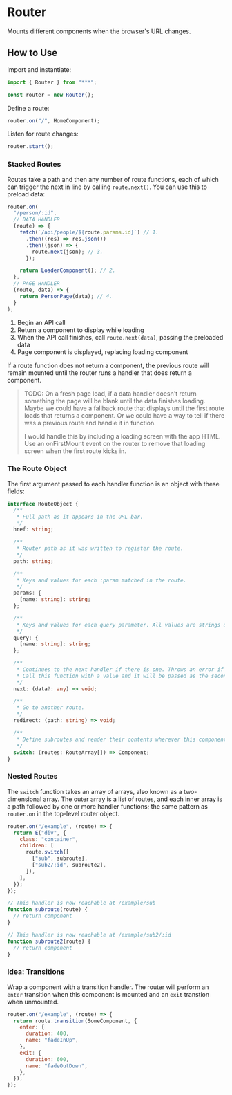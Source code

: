 # Router

Mounts different components when the browser's URL changes.

## How to Use

Import and instantiate:

```js
import { Router } from "***";

const router = new Router();
```

Define a route:

```js
router.on("/", HomeComponent);
```

Listen for route changes:

```js
router.start();
```

### Stacked Routes

Routes take a path and then any number of route functions, each of which can trigger the next in line by calling `route.next()`. You can use this to preload data:

```js
router.on(
  "/person/:id",
  // DATA HANDLER
  (route) => {
    fetch(`/api/people/${route.params.id}`) // 1.
      .then((res) => res.json())
      .then((json) => {
        route.next(json); // 3.
      });

    return LoaderComponent(); // 2.
  },
  // PAGE HANDLER
  (route, data) => {
    return PersonPage(data); // 4.
  }
);
```

1. Begin an API call
2. Return a component to display while loading
3. When the API call finishes, call `route.next(data)`, passing the preloaded data
4. Page component is displayed, replacing loading component

If a route function does not return a component, the previous route will remain mounted until the router runs a handler that does return a component.

> TODO: On a fresh page load, if a data handler doesn't return something the page will be blank until the data finishes loading. Maybe we could have a fallback route that displays until the first route loads that returns a component. Or we could have a way to tell if there was a previous route and handle it in function.
>
> I would handle this by including a loading screen with the app HTML. Use an onFirstMount event on the router to remove that loading screen when the first route kicks in.

### The Route Object

The first argument passed to each handler function is an object with these fields:

```ts
interface RouteObject {
  /**
   * Full path as it appears in the URL bar.
   */
  href: string;

  /**
   * Router path as it was written to register the route.
   */
  path: string;

  /**
   * Keys and values for each :param matched in the route.
   */
  params: {
    [name: string]: string;
  };

  /**
   * Keys and values for each query parameter. All values are strings until parsed by you.
   */
  query: {
    [name: string]: string;
  };

  /**
   * Continues to the next handler if there is one. Throws an error if there isn't.
   * Call this function with a value and it will be passed as the second parameter to the next handler.
   */
  next: (data?: any) => void;

  /**
   * Go to another route.
   */
  redirect: (path: string) => void;

  /**
   * Define subroutes and render their contents wherever this component is placed when the route is matched.
   */
  switch: (routes: RouteArray[]) => Component;
}
```

### Nested Routes

The `switch` function takes an array of arrays, also known as a two-dimensional array. The outer array is a list of routes, and each inner array is a path followed by one or more handler functions; the same pattern as `router.on` in the top-level router object.

```js
router.on("/example", (route) => {
  return E("div", {
    class: "container",
    children: [
      route.switch([
        ["sub", subroute],
        ["sub2/:id", subroute2],
      ]),
    ],
  });
});

// This handler is now reachable at /example/sub
function subroute(route) {
  // return component
}

// This handler is now reachable at /example/sub2/:id
function subroute2(route) {
  // return component
}
```

### Idea: Transitions

Wrap a component with a transition handler. The router will perform an `enter` transition when this component is mounted and an `exit` transtion when unmounted.

```js
router.on("/example", (route) => {
  return route.transition(SomeComponent, {
    enter: {
      duration: 400,
      name: "fadeInUp",
    },
    exit: {
      duration: 600,
      name: "fadeOutDown",
    },
  });
});
```
